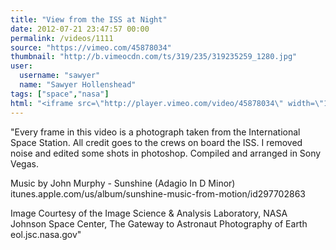 ```yaml
---
title: "View from the ISS at Night"
date: 2012-07-21 23:47:57 00:00
permalink: /videos/1111
source: "https://vimeo.com/45878034"
thumbnail: "http://b.vimeocdn.com/ts/319/235/319235259_1280.jpg"
user:
  username: "sawyer"
  name: "Sawyer Hollenshead"
tags: ["space","nasa"]
html: "<iframe src=\"http://player.vimeo.com/video/45878034\" width=\"1280\" height=\"720\" frameborder=\"0\" webkitAllowFullScreen mozallowfullscreen allowFullScreen></iframe>"
---
```


"Every frame in this video is a photograph taken from the International Space Station. All credit goes to the crews on board the ISS.
I removed noise and edited some shots in photoshop. Compiled and arranged in Sony Vegas.

Music by John Murphy - Sunshine (Adagio In D Minor)
itunes.apple.com/us/album/sunshine-music-from-motion/id297702863

Image Courtesy of the Image Science & Analysis Laboratory,
NASA Johnson Space Center, The Gateway to Astronaut Photography of Earth
eol.jsc.nasa.gov"
